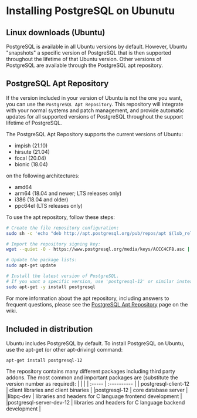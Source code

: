 # Installing PostgreSQL on Ubunutu

## Linux downloads (Ubuntu)

PostgreSQL is available in all Ubuntu versions by default. However, Ubuntu "snapshots" a specific version of PostgreSQL that is then supported throughout the lifetime of that Ubuntu version. Other versions of PostgreSQL are available through the PostgreSQL apt repository.

## PostgreSQL Apt Repository

If the version included in your version of Ubuntu is not the one you want, you can use the `PostgreSQL Apt Repository`. This repository will integrate with your normal systems and patch management, and provide automatic updates for all supported versions of PostgreSQL throughout the support lifetime of PostgreSQL.

The PostgreSQL Apt Repository supports the current versions of Ubuntu:

* impish (21.10)
* hirsute (21.04)
* focal (20.04)
* bionic (18.04)

on the following architectures:

* amd64
* arm64 (18.04 and newer; LTS releases only)
* i386 (18.04 and older)
* ppc64el (LTS releases only)

To use the apt repository, follow these steps:

```sh
# Create the file repository configuration:
sudo sh -c 'echo "deb http://apt.postgresql.org/pub/repos/apt $(lsb_release -cs)-pgdg main" > /etc/apt/sources.list.d/pgdg.list'

# Import the repository signing key:
wget --quiet -O - https://www.postgresql.org/media/keys/ACCC4CF8.asc | sudo apt-key add -

# Update the package lists:
sudo apt-get update

# Install the latest version of PostgreSQL.
# If you want a specific version, use 'postgresql-12' or similar instead of 'postgresql':
sudo apt-get -y install postgresql
```

For more information about the apt repository, including answers to frequent questions, please see the [PostgreSQL Apt Repository](https://wiki.postgresql.org/wiki/Apt) page on the wiki.

## Included in distribution

Ubuntu includes PostgreSQL by default. To install PostgreSQL on Ubuntu, use the apt-get (or other apt-driving) command:

```sh
apt-get install postgresql-12
```

The repository contains many different packages including third party addons. The most common and important packages are (substitute the version number as required):
|  |  |
| :----- | :---------- |
| postgresql-client-12 | client libraries and client binaries |
|postgresql-12 | core database server |
|libpq-dev | libraries and headers for C language frontend development |
|postgresql-server-dev-12 | libraries and headers for C language backend development |

